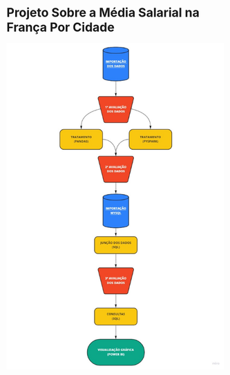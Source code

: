 <h1>Projeto Sobre a Média Salarial na França Por Cidade</h1>
<img src="Projeto Salário França.jpg">

